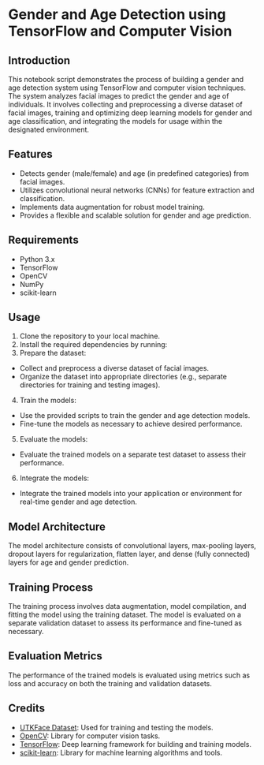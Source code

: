 # Gender and Age Detection using TensorFlow and Computer Vision

## Introduction
This notebook script demonstrates the process of building a gender and age detection system using TensorFlow and computer vision techniques. The system analyzes facial images to predict the gender and age of individuals. It involves collecting and preprocessing a diverse dataset of facial images, training and optimizing deep learning models for gender and age classification, and integrating the models for usage within the designated environment.

## Features
- Detects gender (male/female) and age (in predefined categories) from facial images.
- Utilizes convolutional neural networks (CNNs) for feature extraction and classification.
- Implements data augmentation for robust model training.
- Provides a flexible and scalable solution for gender and age prediction.

## Requirements
- Python 3.x
- TensorFlow
- OpenCV
- NumPy
- scikit-learn

## Usage
1. Clone the repository to your local machine.
2. Install the required dependencies by running:
3. Prepare the dataset:
- Collect and preprocess a diverse dataset of facial images.
- Organize the dataset into appropriate directories (e.g., separate directories for training and testing images).
4. Train the models:
- Use the provided scripts to train the gender and age detection models.
- Fine-tune the models as necessary to achieve desired performance.
5. Evaluate the models:
- Evaluate the trained models on a separate test dataset to assess their performance.
6. Integrate the models:
- Integrate the trained models into your application or environment for real-time gender and age detection.

## Model Architecture
The model architecture consists of convolutional layers, max-pooling layers, dropout layers for regularization, flatten layer, and dense (fully connected) layers for age and gender prediction.

## Training Process
The training process involves data augmentation, model compilation, and fitting the model using the training dataset. The model is evaluated on a separate validation dataset to assess its performance and fine-tuned as necessary.

## Evaluation Metrics
The performance of the trained models is evaluated using metrics such as loss and accuracy on both the training and validation datasets.

## Credits
- [UTKFace Dataset](https://susanqq.github.io/UTKFace/): Used for training and testing the models.
- [OpenCV](https://opencv.org/): Library for computer vision tasks.
- [TensorFlow](https://www.tensorflow.org/): Deep learning framework for building and training models.
- [scikit-learn](https://scikit-learn.org/): Library for machine learning algorithms and tools.

